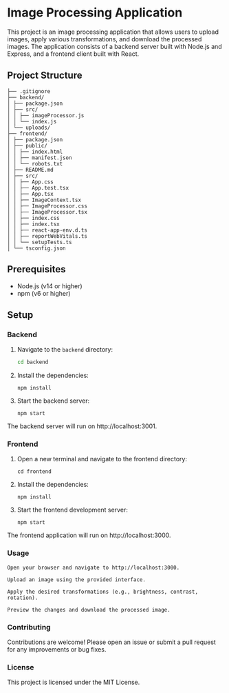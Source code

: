 # Image Processing Application

This project is an image processing application that allows users to upload images, apply various transformations, and download the processed images. The application consists of a backend server built with Node.js and Express, and a frontend client built with React.

## Project Structure
```.
├── .gitignore
├── backend/
│ ├── package.json
│ ├── src/
│ │ ├── imageProcessor.js
│ │ └── index.js
│ └── uploads/
├── frontend/
│ ├── package.json
│ ├── public/
│ │ ├── index.html
│ │ ├── manifest.json
│ │ └── robots.txt
│ ├── README.md
│ ├── src/
│ │ ├── App.css
│ │ ├── App.test.tsx
│ │ ├── App.tsx
│ │ ├── ImageContext.tsx
│ │ ├── ImageProcessor.css
│ │ ├── ImageProcessor.tsx
│ │ ├── index.css
│ │ ├── index.tsx
│ │ ├── react-app-env.d.ts
│ │ ├── reportWebVitals.ts
│ │ └── setupTests.ts
│ └── tsconfig.json
```


## Prerequisites

- Node.js (v14 or higher)
- npm (v6 or higher)

## Setup

### Backend

1. Navigate to the `backend` directory:
   ```sh
   cd backend
   ```
2. Install the dependencies:
    ```
    npm install
    ```
3. Start the backend server:
   ```
   npm start
   ```
The backend server will run on http://localhost:3001.

### Frontend

1.  Open a new terminal and navigate to the frontend directory:
    ```
    cd frontend
    ```
2. Install the dependencies:
    ```
    npm install
    ```
3. Start the frontend development server:
    ```
    npm start
    ```
The frontend application will run on http://localhost:3000.

### Usage
    Open your browser and navigate to http://localhost:3000.

    Upload an image using the provided interface.

    Apply the desired transformations (e.g., brightness, contrast, rotation).

    Preview the changes and download the processed image.

###  Contributing
Contributions are welcome! Please open an issue or submit a pull request for any improvements or bug fixes.

### License
This project is licensed under the MIT License.